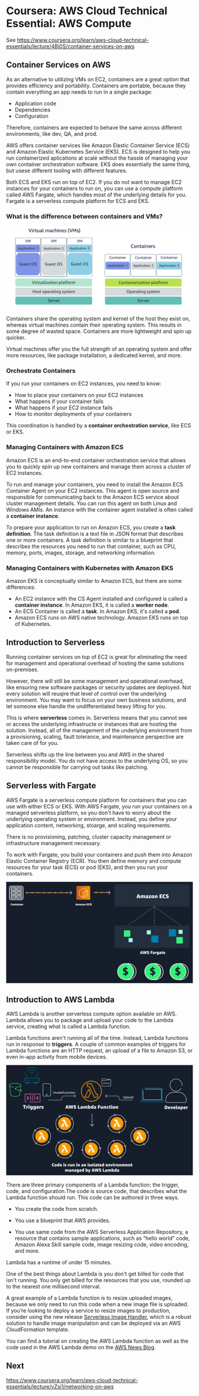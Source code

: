 # Coursera: AWS Cloud Technical Essential: AWS Compute

See https://www.coursera.org/learn/aws-cloud-technical-essentials/lecture/4Bj0S/container-services-on-aws

## Container Services on AWS

As an alternative to utilizing VMs on EC2, containers are a great option that provides efficiency and portability. Containers are portable, because they contain everything an app needs to run in a single package:

* Application code
* Dependencies
* Configuration

Therefore, containers are expected to behave the same across different environments, like dev, QA, and prod.

AWS offers container services like Amazon Elastic Container Service (ECS) and Amazon Elastic Kubernetes Service (EKS).  ECS is designed to help you run containerized aplications at scale without the hassle of managing your own container orchestration software.  EKS does essentially the same thing, but usese different tooling with different features.

Both ECS and EKS run on top of EC2.  If you do not want to manage EC2 instances for your containers to run on, you can use a compute platform called AWS Fargate, which handles most of the underlying details for you. Fargate is a serverless compute platform for ECS and EKS.

### What is the difference between containers and VMs?

![](image1.png)

Containers share the operating system and kernel of the host they exist on, whereas virtual machines contain their operating system. This results in some degree of wasted space. Containers are more lightweight and spin up quicker.

Virtual machines offer you the full strength of an operating system and offer more resources, like package installation, a dedicated kernel, and more.

### Orchestrate Containers

If you run your containers on EC2 instances, you need to know:

* How to place your containers on your EC2 instances
* What happens if your container fails
* What happens if your EC2 instance fails
* How to monitor deployments of your containers

This coordination is handled by a **container orchestration service**, like ECS or EKS.

### Managing Containers with Amazon ECS

Amazon ECS is an end-to-end container orchestration service that allows you to quickly spin up new containers and manage them across a cluster of EC2 instances.

To run and manage your containers, you need to install the Amazon ECS Container Agent on your EC2 instances. This agent is open source and responsible for communicating back to the Amazon ECS service about cluster management details. You can run this agent on both Linux and Windows AMIs. An instance with the container agent installed is often called a **container instance**.

To prepare your application to run on Amazon ECS, you create a **task definition**. The task definition is a text file in JSON format that describes one or more containers. A task definition is similar to a blueprint that describes the resources you need to run that container, such as CPU, memory, ports, images, storage, and networking information.

### Managing Containers with Kubernetes with Amazon EKS

Amazon EKS is conceptually similar to Amazon ECS, but there are some differences:

* An EC2 instance with the CS Agent installed and configured is called a **container instance**. In Amazon EKS, it is called a **worker node**.
* An ECS Container is called a **task**. In Amazon EKS, it's called a **pod**.
* Amazon ECS runs on AWS native technology. Amazon EKS runs on top of Kubernetes.

## Introduction to Serverless

Running container services on top of EC2 is great for eliminating the need for management and operational overhead of hosting the same solutions on-premises.

However, there will still be some management and operational overhead, like ensuring new software packages or security updates are deployed. Not every solution will reuqire that level of control over the underlying environment. You may want to focus on your own business solutions, and let someone else handle the undifferentiated heavy lifting for you.

This is where **serverless** comes in. Serverless means that you cannot see or access the underlying infrastructe or instances that are hosting the solution. Instead, all of the management of the underlying environment from a provisioning, scaling, fault tolerance, and maintenance perspective are taken care of for you.

Serverless shifts up the line between you and AWS in the shared responsibility model. You do not have access to the underlying OS, so you cannot be responsible for carrying out tasks like patching.

## Serverless with Fargate

AWS Fargate is a serverless compute platform for containers that you can use with either ECS or EKS. With AWS Fargate, you run your containers on a managed serverless platform, so you don't have to worry about the underlying operating system or environment. Instead, you define your application content, networking, stoarge, and scaling requirements.

There is no provisioning, patching, cluster capacity management or infrastructure management necessary.

To work with Fargate, you build your containers and push them into Amazon Elastic Container Registry (ECR). You then define memory and compute resources for your task (ECS) or pod (EKS), and then you run your containers.

![](image2.png)

## Introduction to AWS Lambda

AWS Lambda is another serverless compute option available on AWS. Lambda allows you to package and upload your code to the Lambda service, creating what is called a Lambda function.

Lambda functions aren't running all of the time. Instead, Lambda functions run in response to **triggers**. A couple of common examples of triggers for Lambda functions are an HTTP request, an upload of a file to Amazon S3, or even in-app activity from mobile devices.

![](image3.png)

There are three primary components of a Lambda function: the trigger, code, and configuration.The code is source code, that describes what the Lambda function should run. This code can be authored in three ways.

* You create the code from scratch.

* You use a blueprint that AWS provides.

* You use same code from the AWS Serverless Application Repository, a resource that contains sample applications, such as “hello world” code, Amazon Alexa Skill sample code, image resizing code, video encoding, and more.

Lambda has a runtime of under 15 minutes.

One of the best things about Lambda is you don't get billed for code that isn't running. You only get billed for the resources that you use, rounded up to the nearest one millisecond interval.

A great example of a Lambda function is to resize uploaded images, because we only need to run this code when a new image file is uploaded. If you’re looking to deploy a service to resize images to production, consider using the new release [Serverless Image Handler](https://aws.amazon.com/answers/web-applications/serverless-image-handler/), which is a robust solution to handle image manipulation and can be deployed via an AWS CloudFormation template.

You can find a tutorial on creating the AWS Lambda function as well as the code used in the AWS Lambda demo on the [AWS News Blog](https://aws.amazon.com/blogs/compute/resize-images-on-the-fly-with-amazon-s3-aws-lambda-and-amazon-api-gateway/).

## Next

https://www.coursera.org/learn/aws-cloud-technical-essentials/lecture/vZsj1/networking-on-aws